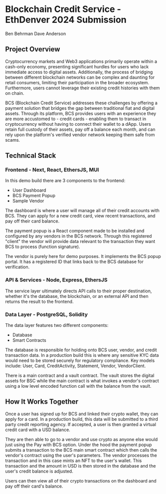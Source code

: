 


# Blockchain Credit Service - EthDenver 2024 Submission

Ben Behrman
Dave Anderson

## Project Overview
Cryptocurrency markets and Web3 applications primarily operate within a cash-only economy, presenting significant hurdles for users who lack immediate access to digital assets. Additionally, the process of bridging between different blockchain networks can be complex and daunting for retail consumers, limiting their participation in the broader ecosystem. Furthermore,  users cannot leverage their existing credit histories with them on chain.

BCS (Blockchain Credit Service) addresses these challenges by offering a payment solution that bridges the gap between traditional fiat and digital assets. Through its platform, BCS provides users with an experience they are more accustomed to - credit cards - enabling them to transact in cryptocurrency without having to connect their wallet to a dApp. Users retain full custody of their assets, pay off a balance each month, and can rely upon the platform's verified vendor network keeping them safe from scams. 

## Technical Stack

### Frontend - Next, React,  EthersJS, MUI
In this demo build there are 3 components to the frontend:

 - User Dashboard
 - BCS Payment Popup
 - Sample Vendor

The dashboard is where a user will manage all of their credit accounts with BCS. They can apply for a new credit card, view recent transactions, and pay off their card balance.

The payment popup is a React component made to be installed and configured by any vendors in the BCS network. Through this registered "client" the vendor will provide data relevant to the transaction they want BCS to process (function signature). 

The vendor is purely here for demo purposes. It implements the BCS popup portal. It has a registered ID that links back to the BCS database for verification.

### API & Services - Node, Express, EthersJS
The service layer ultimately directs API calls to their proper destination, whether it's the database, the blockchain, or an external API and then returns the  result to the frontend.

### Data Layer - PostgreSQL, Solidity
The data layer features two different components:

- Database
- Smart Contracts

The database is responsible for holding onto BCS user, vendor, and credit transaction data. In a production build this is where any sensitive KYC data would need to be stored securely for regulatory compliance. Key models include: User, Card, CreditActivity, Statement, Vendor, VendorClient.

There is a main contract and a vault contract. The vault stores the digital assets for BSC while the main contract is what invokes a vendor's contract using a low level encoded function call with the balance from the vault.

## How It Works Together

Once a user has signed up for BCS and linked their crypto wallet, they can apply for a card. In a production build, this data will be submitted to a third party credit reporting agency. If accepted, a user is then granted a virtual credit card with a USD balance. 

They are then able to go to a vendor and use crypto as anyone else would just using the Pay with BCS option. Under the hood the payment popup submits a transaction to the BCS main smart contract which then calls the vendor's contract using the user's parameters. The vendor processes the transaction and in this case mints an NFT to the user's wallet. This transaction and the amount in USD is then stored in the database and the user's credit balance is adjusted.

Users can then view all of their crypto transactions on the dashboard and pay off their card's balance.
